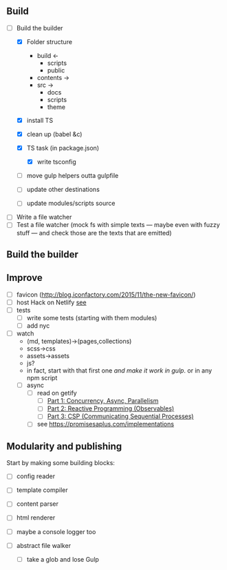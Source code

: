## Build

- [ ] Build the builder
    - [x] Folder structure
        - build ←
            - scripts
            - public
        - contents →
        - src →
            - docs
            - scripts
            - theme
    - [x] install TS
    - [x] clean up (babel &c)
    - [x] TS task (in package.json)
        - [x] write tsconfig
    - [ ] move gulp helpers outta gulpfile
    - [ ] update other destinations
    - [ ] update modules/scripts source


- [ ] Write a file watcher
- [ ] Test a file watcher (mock fs with simple texts — maybe even with fuzzy stuff — and check those are the texts that are emitted)

## Build the builder



## Improve

- [ ] favicon (http://blog.iconfactory.com/2015/11/the-new-favicon/)
- [ ] host Hack on Netlify
      [see](https://github.com/chrissimpkins/Hack#host-hack-font-files-on-your-server)
- [ ] tests
    - [ ] write some tests (starting with them modules)
    - [ ] add nyc
- [ ] watch
    - (md, templates)->(pages,collections)
    - scss->css
    - assets->assets
    - js?
    - in fact, start with that first one _and make it work in gulp_. or in any npm script
    - [ ] async
        - [ ] read on getify
            - [ ] [Part 1: Concurrency, Async, Parallelism](http://blog.getify.com/concurrently-javascript-1/)
            - [ ] [Part 2: Reactive Programming (Observables)](http://blog.getify.com/concurrently-javascript-2/)
            - [ ] [Part 3: CSP (Communicating Sequential Processes)](http://blog.getify.com/concurrently-javascript-3/)
        - [ ] see https://promisesaplus.com/implementations

## Modularity and publishing

Start by making some building blocks:

- [ ] config reader
- [ ] template compiler
- [ ] content parser
- [ ] html renderer

- [ ] maybe a console logger too

- [ ] abstract file walker
    - [ ] take a glob and lose Gulp
